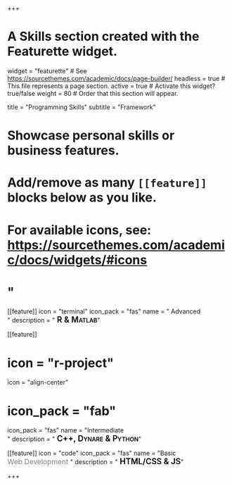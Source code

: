 +++
# A Skills section created with the Featurette widget.
widget = "featurette"  # See https://sourcethemes.com/academic/docs/page-builder/
headless = true  # This file represents a page section.
active = true  # Activate this widget? true/false
weight = 80  # Order that this section will appear.

title = "Programming Skills"
subtitle = "Framework"

# Showcase personal skills or business features.
#
# Add/remove as many `[[feature]]` blocks below as you like.
#
# For available icons, see: https://sourcethemes.com/academic/docs/widgets/#icons
# <span style='color:black!important;'> <i class='fab fa-2x fa-r-project'></i> </span>"

[[feature]]
  icon = "terminal"
  icon_pack = "fas"
  name = " Advanced <br> <span style='font-size:16px;color:grey;'> </span>"
  description = "<span style='font-size: 18px !important; color:black !important;font-weight: 600;font-variant: small-caps;'> R & Matlab</span>"
  
[[feature]]
  # icon = "r-project"
  icon = "align-center"
  # icon_pack = "fab"
  icon_pack = "fas"
  name = "Intermediate <br> <span style='font-size:16px;color:grey;'>  </span>"
  description = "<span style='font-size: 18px !important; color:black !important;font-weight: 600;font-variant: small-caps;'> C++, Dynare & Python</span>"
  
[[feature]]
  icon = "code"
  icon_pack = "fas"
  name = "Basic <br> <span style='font-size:16px;color:grey;'> Web Development </span>"
  description = "<span style='font-size: 18px !important; color:black !important;font-weight: 600;font-variant: small-caps;'> HTML/CSS & JS</span>"

+++

